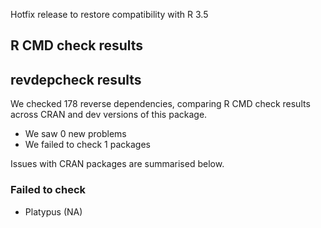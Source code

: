 Hotfix release to restore compatibility with R 3.5

## R CMD check results

## revdepcheck results

We checked 178 reverse dependencies, comparing R CMD check results across CRAN and dev versions of this package.

 * We saw 0 new problems
 * We failed to check 1 packages

Issues with CRAN packages are summarised below.

### Failed to check

* Platypus (NA)
